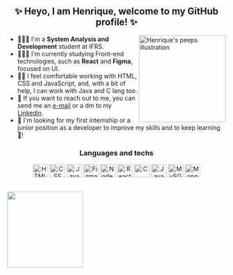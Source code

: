 <div align="center">
  
  ## ✨ Heyo, I am Henrique, welcome to my GitHub profile! ✨
  
</div>

<img src="https://assets.website-files.com/5e51c674258ffe10d286d30a/5e535a83d3992372c25556b9_peep-76.svg" min-width="200px" max-width="200px" width="200px" align="right" alt="Henrique's peeps illustration" />

<p align="left">
  <ul>
    <li>🙋🏾‍♂️ I'm a <strong>System Analysis and Development</strong> student at IFRS.</li>
    <li>👨🏾‍💻 I'm currently studying Front-end technologies, such as <strong>React</strong> and <strong>Figma</strong>, focused on UI.</li>
    <li>👊🏾 I feel comfortable working with HTML, CSS and JavaScript, and, with a bit of help, I can work with Java and C lang too.</li>
    <li>📧 If you want to reach out to me, you can send me an <a href="mailto:h.sp97@hotmail.com">e-mail</a> or a dm to my <a href="https://www.linkedin.com/in/hsp">Linkedin</a>.</li>
    <li>🔎 I'm looking for my first internship or a junior position as a developer to improve my skills and to keep learning 🖤!</li>
  </ul>
</p>

<div align="center">
  
  ### Languages and techs
  <img alt="HTML" height="30" width="35" src="https://cdn.jsdelivr.net/gh/devicons/devicon/icons/html5/html5-original.svg" />
  <img alt="CSS" height="30" width="35" src="https://cdn.jsdelivr.net/gh/devicons/devicon/icons/css3/css3-original.svg" />
  <img alt="JavaScript" height="30" width="35" src="https://cdn.jsdelivr.net/gh/devicons/devicon/icons/javascript/javascript-original.svg" />
  <img alt="Figma" height="30" width="35" src="https://cdn.jsdelivr.net/gh/devicons/devicon/icons/figma/figma-original.svg" />
  <img alt="Node.js" height="30" width="35" src="https://cdn.jsdelivr.net/gh/devicons/devicon/icons/nodejs/nodejs-original.svg" />
  <img alt="React" height="30" width="35" src="https://cdn.jsdelivr.net/gh/devicons/devicon/icons/react/react-original.svg" />
  <img alt="C" height="30" width="35" src="https://cdn.jsdelivr.net/gh/devicons/devicon/icons/c/c-original.svg" />
  <img alt="Java" height="30" width="35" src="https://cdn.jsdelivr.net/gh/devicons/devicon/icons/java/java-original.svg" />
  <img alt="MySQL" height="30" width="35" src="https://cdn.jsdelivr.net/gh/devicons/devicon/icons/mysql/mysql-original.svg" />
  <img alt="MongoDB" height="30" width="35" src="https://cdn.jsdelivr.net/gh/devicons/devicon/icons/mongodb/mongodb-original.svg" />

</div>

##

<div align="left">

  <img height="175rem" src="https://github-readme-stats.vercel.app/api/top-langs/?username=irythill&layout=compact&langs_count=10&theme=material-palenight"/>

</div>

